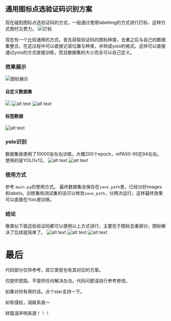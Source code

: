 ## 通用图标点选验证码识别方案

现在碰到图标点选验证码的方式，一般通过使用labelimg的方式进行打标，这种方式费时又费力。
![打标](images/labelimg.png)

现在有一个比较通用的方式。首先获取验证码的图标种类，去重之后与自己的数据集整合。在这过程中可以直接记录位置与种类，并转成yolo的格式。这样可以直接通过yolo的方式直接训练，而且数据集的大小完全可以自己定义。

### 效果展示

![图标展示](images/icon.png)

#### 自定义数据集
![](images/99ac1e52-3699-48b8-b066-d68408c94048.jpg)
![alt text](images/66ff53a1-d23d-4234-a0fa-0ca7ea9c2bb1.jpg)
![alt text](images/22f3bd95-6d3b-4c6e-a399-2b7901597aeb.jpg)

#### 标签数据
![alt text](images/image.png)

### yolo识别
数据集我使用了10000张左右训练。大概200个epoch，mPA50-95在94左右。使用的是YOLOv12。
![alt text](<images/截屏2025-07-19 16.33.38.png>)
![alt text](<images/截屏2025-07-19 16.34.09.png>)

### 使用方式
参考 `main.py`的使用方式。
最终数据集会保存在`save_path`里，已经分好images和labels。训练集和测试集的话可以修改`save_path`，分两次运行。这样最终效果可以直接在Yolo里训练。

### 结论
像类似下面这些验证码都可以使用以上方式进行，主要在于图标去重部分，图标解决了后续就简单了。
![alt text](images/image-1.png)
![alt text](images/image-2.png)
![alt text](images/image-3.png)

# 最后
代码部分仅供参考，其它类型也有其对应的方案。

仅提供思路，不提供任何解决办法。代码问题请自行参考修改。

如果对你有用的话，点个star支持一下。

如有侵权，请联系我～

转载请声明来源！！！
